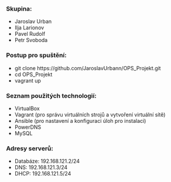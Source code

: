<h3>Skupina:</h3>
<ul>
<li>Jaroslav Urban</li>
<li>Ilja Larionov</li>
<li>Pavel Rudolf</li>
<li>Petr Svoboda</li>
</ul>

<h3>Postup pro spuštění:</h3>  
<ul>
<li>git clone https://github.com/JaroslavUrbann/OPS_Projekt.git</li>
<li>cd OPS_Projekt</li>
<li>vagrant up</li>
</ul>
  
<h3>Seznam použitých technologií:</h3>  
<ul>
<li>VirtualBox</li>
<li>Vagrant (pro správu virtuálních strojů a vytvoření virtuální sítě)</li>
<li>Ansible (pro nastavení a konfiguraci úloh pro instalaci)</li>
<li>PowerDNS</li>
<li>MySQL</li>
</ul>
  
<h3>Adresy serverů:</h3>  
<ul>
<li>Databáze: 192.168.121.2/24</li>
<li>DNS: 192.168.121.3/24</li>
<li>DHCP: 192.168.121.5/24</li>
</ul>
